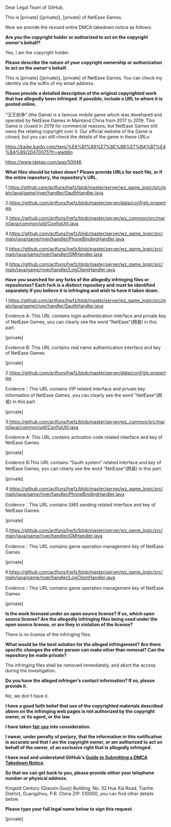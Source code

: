 Dear Legal Team of GitHub,

This is [private] ([private]), [private] of NetEase Games. 

Now we provide the revised entire DMCA takedown notice as follows:

**Are you the copyright holder or authorized to act on the copyright owner's behalf?**

Yes, I am the copyright holder.

**Please describe the nature of your copyright ownership or authorization to act on the owner's behalf.**

This is [private] ([private]), [private] of NetEase Games. You can check my identity via the suffix of my email address.

**Please provide a detailed description of the original copyrighted work that has allegedly been infringed. If possible, include a URL to where it is posted online.**

“汉王纷争” (the Game) is a famous mobile game which was developed and operated by NetEase Games in Mainland China from 2017 to 2019. This Game is closed in 2019 for commercial reasons, but NetEase Games still owns the relating copyright over it. Our official website of the Game is closed, but you can still check the details of the game in these URLs:

 https://baike.baidu.com/item/%E6%B1%89%E7%8E%8B%E7%BA%B7%E4%BA%89/20470075?fr=aladdin  


https://www.taptap.com/app/50046 

**What files should be taken down? Please provide URLs for each file, or if the entire repository, the repository’s URL.**


1.https://github.com/actfuns/hwfz/blob/master/server/wz_game_logic/src/main/java/game/river/handler/SauthHandler.java

2.https://github.com/actfuns/hwfz/blob/master/server/data/conf/gls.properties 

3.https://github.com/actfuns/hwfz/blob/master/server/wz_common/src/main/java/common/util/ConfigUtil.java

4.https://github.com/actfuns/hwfz/blob/master/server/wz_game_logic/src/main/java/game/river/handler/PhoneBindingHandler.java

5.https://github.com/actfuns/hwfz/blob/master/server/wz_game_logic/src/main/java/game/river/handler/GMHandler.java 

6.https://github.com/actfuns/hwfz/blob/master/server/wz_game_logic/src/main/java/game/river/handler/LogClientHandler.java

**Have you searched for any forks of the allegedly infringing files or repositories? Each fork is a distinct repository and must be identified separately if you believe it is infringing and wish to have it taken down.**

1.https://github.com/actfuns/hwfz/blob/master/server/wz_game_logic/src/main/java/game/river/handler/SauthHandler.java

Evidence A: This URL contains login authentication interface and private key of NetEase Games, you can clearly see the word "NetEase"(网易) in this part.

[private]

Evidence B: This URL contains real name authentication interface and key of NetEase Games.

[private]

2.https://github.com/actfuns/hwfz/blob/master/server/data/conf/gls.properties 

Evidence：This URL contains VIP related interface and private key information of NetEase Games, you can clearly see the word "NetEase"(网易) in this part.

[private]

3.https://github.com/actfuns/hwfz/blob/master/server/wz_common/src/main/java/common/util/ConfigUtil.java

Evidence A: This URL contains activation code related interface and key of NetEase Games.

[private]

Evidence B:This URL contains “Sauth system” related interface and key of NetEase Games, you can clearly see the word "NetEase"(网易) in this part.

[private]

4.https://github.com/actfuns/hwfz/blob/master/server/wz_game_logic/src/main/java/game/river/handler/PhoneBindingHandler.java

Evidence：This URL contains SMS sending related interface and key of NetEase Games.

[private]

5.https://github.com/actfuns/hwfz/blob/master/server/wz_game_logic/src/main/java/game/river/handler/GMHandler.java 

Evidence：This URL contains game operation management key of NetEase Games

[private]

6.https://github.com/actfuns/hwfz/blob/master/server/wz_game_logic/src/main/java/game/river/handler/LogClientHandler.java

Evidence：This URL contains game operation management key of NetEase Games

[private]

**Is the work licensed under an open source license? If so, which open source license? Are the allegedly infringing files being used under the open source license, or are they in violation of the license?**

There is no license of the infringing files.

**What would be the best solution for the alleged infringement? Are there specific changes the other person can make other than removal? Can the repository be made private?**

The infringing files shall be removed immediately, and abort the access during the investigation. 

**Do you have the alleged infringer’s contact information? If so, please provide it.**

No, we don't have it.

**I have a good faith belief that use of the copyrighted materials described above on the infringing web pages is not authorized by the copyright owner, or its agent, or the law.**

**I have taken <a href="https://www.lumendatabase.org/topics/22">fair use</a> into consideration.**

**I swear, under penalty of perjury, that the information in this notification is accurate and that I am the copyright owner, or am authorized to act on behalf of the owner, of an exclusive right that is allegedly infringed.**

**I have read and understand GitHub's <a href="https://docs.github.com/articles/guide-to-submitting-a-dmca-takedown-notice/">Guide to Submitting a DMCA Takedown Notice</a>.**

**So that we can get back to you, please provide either your telephone number or physical address.**

Kingold Century (Qiaoxin Guoji) Building, No. 32 Hua Xia Road, Tianhe District, Guangzhou, P.R. China ZIP: 510000, you can find other details below.

**Please type your full legal name below to sign this request.**

[private]
